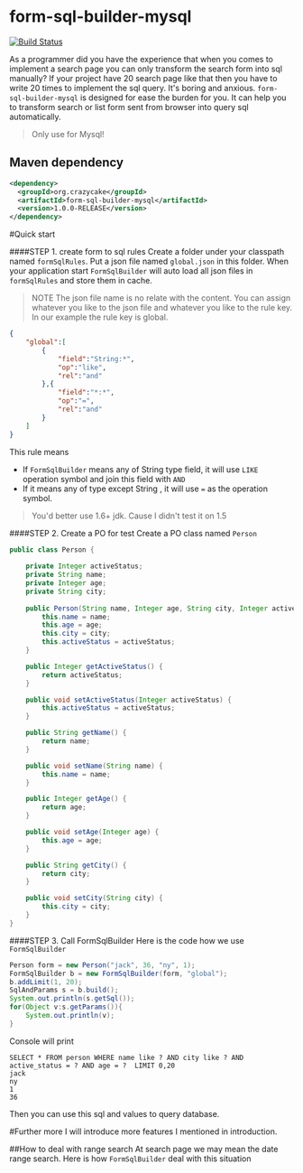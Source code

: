 form-sql-builder-mysql
============

[![Build Status](https://travis-ci.org/alexxiyang/form-sql-builder-mysql.svg?branch=master)](https://travis-ci.org/alexxiyang/form-sql-builder-mysql)

As a programmer did you have the experience that when you comes to implement a search page you can only transform the search form into sql manually? If your project have 20 search page like that then you have to write 20 times to implement the sql query. It's boring and anxious. 
`form-sql-builder-mysql` is designed for ease the burden for you. It can help you to transform search or list form sent from browser into query sql automatically.
> Only use for Mysql!


Maven dependency
-------------
```xml
<dependency>
  <groupId>org.crazycake</groupId>
  <artifactId>form-sql-builder-mysql</artifactId>
  <version>1.0.0-RELEASE</version>
</dependency>
```

#Quick start

 
####STEP 1. create form to sql rules
Create a folder under your classpath named `formSqlRules`. Put a json file named `global.json` in this folder. When your application start `FormSqlBuilder` will auto load all json files in `formSqlRules`  and store them in cache. 
> NOTE
> The json file name is no relate with the content. You can assign whatever you like to the json file and whatever you like to the rule key. In our example the rule key is global.

```json
{
	"global":[
		{
			"field":"String:*",
			"op":"like",
			"rel":"and"
		},{
			"field":"*:*",
			"op":"=",
			"rel":"and"
		}
	]
}
```

This rule means
- If `FormSqlBuilder` means any of String type field, it will use `LIKE` operation symbol and join this field with `AND`
- If it means any of type except String , it will use `=` as the operation symbol.


> You'd better use 1.6+ jdk. Cause I didn't test it on 1.5

####STEP 2. Create a PO for test
Create a PO class named `Person` 

```java
public class Person {
	
	private Integer activeStatus;
	private String name;
	private Integer age;
	private String city;
	
	public Person(String name, Integer age, String city, Integer activeStatus){
		this.name = name;
		this.age = age;
		this.city = city;
		this.activeStatus = activeStatus;
	}

	public Integer getActiveStatus() {
		return activeStatus;
	}

	public void setActiveStatus(Integer activeStatus) {
		this.activeStatus = activeStatus;
	}

	public String getName() {
		return name;
	}

	public void setName(String name) {
		this.name = name;
	}

	public Integer getAge() {
		return age;
	}

	public void setAge(Integer age) {
		this.age = age;
	}

	public String getCity() {
		return city;
	}

	public void setCity(String city) {
		this.city = city;
	}
}
```

####STEP 3. Call FormSqlBuilder
Here is the code how we use `FormSqlBuilder`

```java
Person form = new Person("jack", 36, "ny", 1);
FormSqlBuilder b = new FormSqlBuilder(form, "global");
b.addLimit(1, 20);
SqlAndParams s = b.build();
System.out.println(s.getSql());
for(Object v:s.getParams()){
	System.out.println(v);
}
```
Console will print
```
SELECT * FROM person WHERE name like ? AND city like ? AND active_status = ? AND age = ?  LIMIT 0,20
jack
ny
1
36
```

Then you can use this sql and values to query database.


#Further more
I will introduce more features I mentioned in introduction. 

##How to deal with range search
At search page we may mean the date range search. Here is how `FormSqlBuilder` deal with this situation
